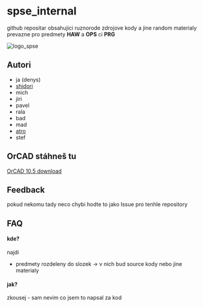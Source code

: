 
# spse_internal

github repositar obsahujici ruznorode zdrojove kody a jine random materialy prevazne pro predmety **HAW** a **OPS** ci **PRG**

![logo_spse](http://www.sselek-havirov.cz/images/header3.jpg)



## Autori

- ja (denys)
- [shidori](https://github.com/Shidori366)
- mich
- jiri
- pavel
- rala
- bad
- mad
- [atro](https://github.com/Atrovski)
- stef

## OrCAD stáhneš tu
[OrCAD 10.5 download](https://archive.org/details/orcad10.5_202212)

## Feedback

pokud nekomu tady neco chybi hodte to jako Issue pro tenhle repository

## FAQ

#### kde?

najdi
- predmety rozdeleny do slozek
    -> v nich bud source kody nebo jine materialy

#### jak?

zkousej - sam nevim co jsem to napsal za kod

